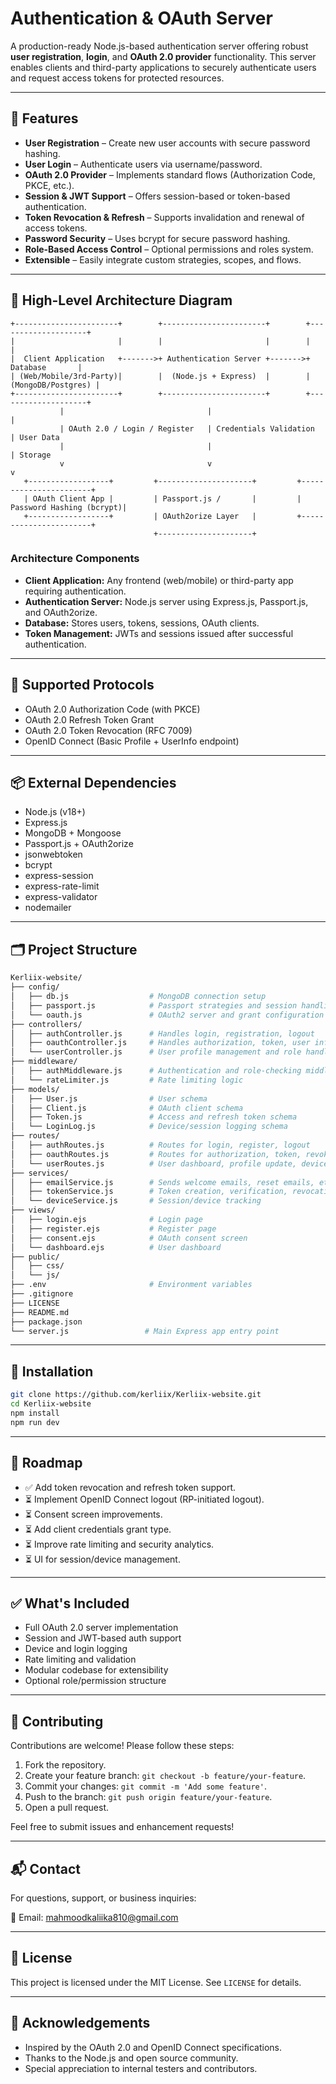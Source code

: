 # Authentication & OAuth Server

A production-ready Node.js-based authentication server offering robust **user registration**, **login**, and **OAuth 2.0 provider** functionality. This server enables clients and third-party applications to securely authenticate users and request access tokens for protected resources.

---

## 🚀 Features

- **User Registration** – Create new user accounts with secure password hashing.
- **User Login** – Authenticate users via username/password.
- **OAuth 2.0 Provider** – Implements standard flows (Authorization Code, PKCE, etc.).
- **Session & JWT Support** – Offers session-based or token-based authentication.
- **Token Revocation & Refresh** – Supports invalidation and renewal of access tokens.
- **Password Security** – Uses bcrypt for secure password hashing.
- **Role-Based Access Control** – Optional permissions and roles system.
- **Extensible** – Easily integrate custom strategies, scopes, and flows.

---

## 🧠 High-Level Architecture Diagram

```plaintext
+-----------------------+        +-----------------------+        +--------------------+
|                       |        |                       |        |                    |
|  Client Application   +------->+ Authentication Server +------->+     Database       |
| (Web/Mobile/3rd-Party)|        |  (Node.js + Express)  |        | (MongoDB/Postgres) |
+-----------------------+        +-----------------------+        +--------------------+
           |                                |                                |
           | OAuth 2.0 / Login / Register   | Credentials Validation         | User Data
           |                                |                                | Storage
           v                                v                                v
   +------------------+         +---------------------+         +-----------------------+
   | OAuth Client App |         | Passport.js /       |         | Password Hashing (bcrypt)|
   +------------------+         | OAuth2orize Layer   |         +-----------------------+
                                +---------------------+
```

### Architecture Components

- **Client Application:** Any frontend (web/mobile) or third-party app requiring authentication.
- **Authentication Server:** Node.js server using Express.js, Passport.js, and OAuth2orize.
- **Database:** Stores users, tokens, sessions, OAuth clients.
- **Token Management:** JWTs and sessions issued after successful authentication.

---

## 📡 Supported Protocols

- OAuth 2.0 Authorization Code (with PKCE)
- OAuth 2.0 Refresh Token Grant
- OAuth 2.0 Token Revocation (RFC 7009)
- OpenID Connect (Basic Profile + UserInfo endpoint)

---

## 📦 External Dependencies

- Node.js (v18+)
- Express.js
- MongoDB + Mongoose
- Passport.js + OAuth2orize
- jsonwebtoken
- bcrypt
- express-session
- express-rate-limit
- express-validator
- nodemailer

---

## 🗂 Project Structure

```bash
Kerliix-website/
├── config/
│   ├── db.js                  # MongoDB connection setup
│   ├── passport.js            # Passport strategies and session handling
│   └── oauth.js               # OAuth2 server and grant configuration
├── controllers/
│   ├── authController.js      # Handles login, registration, logout
│   ├── oauthController.js     # Handles authorization, token, user info endpoints
│   └── userController.js      # User profile management and role handling
├── middleware/
│   ├── authMiddleware.js      # Authentication and role-checking middleware
│   └── rateLimiter.js         # Rate limiting logic
├── models/
│   ├── User.js                # User schema
│   ├── Client.js              # OAuth client schema
│   ├── Token.js               # Access and refresh token schema
│   └── LoginLog.js            # Device/session logging schema
├── routes/
│   ├── authRoutes.js          # Routes for login, register, logout
│   ├── oauthRoutes.js         # Routes for authorization, token, revoke, userinfo
│   └── userRoutes.js          # User dashboard, profile update, device sessions
├── services/
│   ├── emailService.js        # Sends welcome emails, reset emails, etc.
│   ├── tokenService.js        # Token creation, verification, revocation
│   └── deviceService.js       # Session/device tracking
├── views/
│   ├── login.ejs              # Login page
│   ├── register.ejs           # Register page
│   ├── consent.ejs            # OAuth consent screen
│   └── dashboard.ejs          # User dashboard
├── public/
│   ├── css/
│   └── js/
├── .env                       # Environment variables
├── .gitignore
├── LICENSE
├── README.md
├── package.json
└── server.js                 # Main Express app entry point
```

---

## 🔧 Installation

```bash
git clone https://github.com/kerliix/Kerliix-website.git
cd Kerliix-website
npm install
npm run dev
```

---

## 📌 Roadmap

- ✅ Add token revocation and refresh token support.
- ⏳ Implement OpenID Connect logout (RP-initiated logout).
- ⏳ Consent screen improvements.
- ⏳ Add client credentials grant type.
- ⏳ Improve rate limiting and security analytics.
- ⏳ UI for session/device management.

---

## ✅ What's Included

- Full OAuth 2.0 server implementation
- Session and JWT-based auth support
- Device and login logging
- Rate limiting and validation
- Modular codebase for extensibility
- Optional role/permission structure

---

## 🙌 Contributing

Contributions are welcome! Please follow these steps:

1. Fork the repository.
2. Create your feature branch: `git checkout -b feature/your-feature`.
3. Commit your changes: `git commit -m 'Add some feature'`.
4. Push to the branch: `git push origin feature/your-feature`.
5. Open a pull request.

Feel free to submit issues and enhancement requests!

---

## 📬 Contact

For questions, support, or business inquiries:

📧 Email: [mahmoodkaliika810@gmail.com](mailto:mahmoodkaliika810@gmail.com)

---

## 📄 License

This project is licensed under the MIT License. See `LICENSE` for details.

---

## 🙏 Acknowledgements

- Inspired by the OAuth 2.0 and OpenID Connect specifications.
- Thanks to the Node.js and open source community.
- Special appreciation to internal testers and contributors.